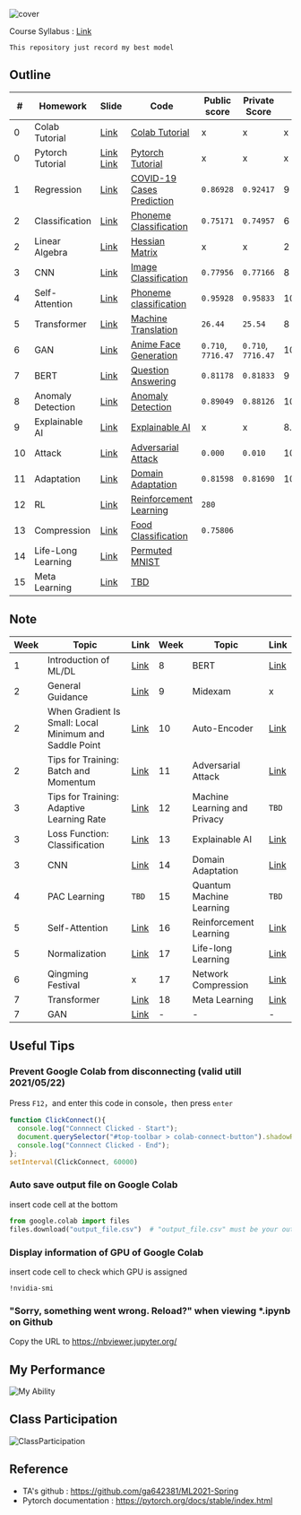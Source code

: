 ![cover](https://github.com/Offliners/OFF/blob/main/cover.png)

Course Syllabus : [Link](https://speech.ee.ntu.edu.tw/~hylee/ml/2021-spring.html)

`This repository just record my best model`

## Outline
|#|Homework|Slide|Code|Public score|Private Score|Score|
|-|-|-|-|-|-|-|
|0|Colab Tutorial|[Link](HW0/Google_Colab_Tutorial.pdf)|[Colab Tutorial](HW0/Colab_Tutorial.ipynb)|x|x|x|
|0|Pytorch Tutorial|[Link](HW0/Pytorch_Tutorial_1.pdf) [Link](HW0/Pytorch_Tutorial_2.pdf)|[Pytorch Tutorial](HW0/Pytorch_Tutorial.ipynb)|x|x|x|
|1|Regression|[Link](HW1/HW01.pdf)|[COVID-19 Cases Prediction](HW1/homework1.ipynb)|`0.86928`|`0.92417`|9|
|2|Classification|[Link](HW2/HW02.pdf)|[Phoneme Classification](HW2/homework2_1.ipynb)|`0.75171`|`0.74957`|6|
|2|Linear Algebra|[Link](HW2/HW02.pdf)|[Hessian Matrix](HW2/homework2_2.ipynb)|x|x|2|
|3|CNN|[Link](HW3/HW03.pdf)|[Image Classification](HW3/homework3.ipynb)|`0.77956`|`0.77166`|8|
|4|Self-Attention|[Link](HW4/HW04.pdf)|[Phoneme classification](HW4/homework4.ipynb)|`0.95928`|`0.95833`|10+0.5([report](HW4/hw4_report.pdf))|
|5|Transformer|[Link](HW5/HW05.pdf)|[Machine Translation](HW5/homework5.ipynb)|`26.44`|`25.54`|8|
|6|GAN|[Link](HW6/HW06.pdf)|[Anime Face Generation](HW6/homework6.ipynb)|`0.710`, `7716.47`|`0.710`, `7716.47`|10+0.5([report](HW6/hw6_report.pdf))|
|7|BERT|[Link](HW7/HW07.pdf)|[Question Answering](HW7/homework7.ipynb)|`0.81178`|`0.81833`|9|
|8|Anomaly Detection|[Link](HW8/HW08.pdf)|[Anomaly Detection](HW8/homework8.ipynb)|`0.89049`|`0.88126`|10+0.5([report](HW8/hw8_report.pdf))|
|9|Explainable AI|[Link](HW9/HW09.pdf)|[Explainable AI](HW9/homework9.ipynb)|x|x|8.4|
|10|Attack|[Link](HW10/HW10.pdf)|[Adversarial Attack](HW10/homework10.ipynb)|`0.000`|`0.010`|10+0.5([report](HW10/hw10_report.pdf))|
|11|Adaptation|[Link](HW11/HW11.pdf)|[Domain Adaptation](HW11/homework11.ipynb)|`0.81598`|`0.81690`|10+0.5([report](HW11/hw11_report.pdf))|
|12|RL|[Link](HW12/HW12.pdf)|[Reinforcement Learning](HW12/homework12.ipynb)|`280`|||
|13|Compression|[Link](HW13/HW13.pdf)|[Food Classification](HW13/homework13.ipynb)|`0.75806`|||
|14|Life-Long Learning|[Link](HW14/HW14.pdf)|[Permuted MNIST](HW14/homework14.ipynb)||||
|15|Meta Learning|[Link](HW15/HW15.pdf)|[TBD](HW15/homework15.ipynb)||||

## Note
|Week|Topic|Link|Week|Topic|Link|
|-|-|-|-|-|-|
|1|Introduction of ML/DL|[Link](https://offliners.github.io/post/ntuml-week1/)|8|BERT|[Link](https://offliners.github.io/post/ntuml-week8/)|
|2|General Guidance|[Link](https://offliners.github.io/post/ntuml-week2-1/)|9|Midexam|x|
|2|When Gradient Is Small: Local Minimum and Saddle Point|[Link](https://offliners.github.io/post/ntuml-week2-2/)|10|Auto-Encoder|[Link](https://offliners.github.io/post/ntuml-week10/)|
|2|Tips for Training: Batch and Momentum|[Link](https://offliners.github.io/post/ntuml-week2-3/)|11|Adversarial Attack|[Link](https://offliners.github.io/post/ntuml-week11/)|
|3|Tips for Training: Adaptive Learning Rate|[Link](https://offliners.github.io/post/ntuml-week3-1/)|12|Machine Learning and Privacy|`TBD`|
|3|Loss Function: Classification|[Link](https://offliners.github.io/post/ntuml-week3-2/)|13|Explainable AI|[Link](https://offliners.github.io/post/ntuml-week13/)|
|3|CNN|[Link](https://offliners.github.io/post/ntuml-week3-3/)|14|Domain Adaptation|[Link](https://offliners.github.io/post/ntuml-week14/)|
|4|PAC Learning|`TBD`|15|Quantum Machine Learning|`TBD`|
|5|Self-Attention|[Link](https://offliners.github.io/post/ntuml-week5-1/)|16|Reinforcement Learning|[Link](https://offliners.github.io/post/ntuml-week16/)|
|5|Normalization|[Link](https://offliners.github.io/post/ntuml-week5-2/)|17|Life-long Learning|[Link](https://offliners.github.io/post/ntuml-week17-1/)|
|6|Qingming Festival|x|17|Network Compression|[Link](https://offliners.github.io/post/ntuml-week17-2/)|
|7|Transformer|[Link](https://offliners.github.io/post/ntuml-week7-1/)|18|Meta Learning|[Link](https://offliners.github.io/post/ntuml-week18/)|
|7|GAN|[Link](https://offliners.github.io/post/ntuml-week7-2/)|-|-|-|

## Useful Tips
### Prevent Google Colab from disconnecting (valid utill 2021/05/22)
Press `F12`，and enter this code in console，then press `enter`
```javascript
function ClickConnect(){
  console.log("Connnect Clicked - Start"); 
  document.querySelector("#top-toolbar > colab-connect-button").shadowRoot.querySelector("#connect").click();
  console.log("Connnect Clicked - End"); 
};
setInterval(ClickConnect, 60000)
```

### Auto save output file on Google Colab
insert code cell at the bottom
```python
from google.colab import files
files.download("output_file.csv")  # "output_file.csv" must be your output file name
```

### Display information of GPU of Google Colab
insert code cell to check which GPU is assigned
```shell
!nvidia-smi
```
### "Sorry, something went wrong. Reload?" when viewing *.ipynb on Github
Copy the URL to https://nbviewer.jupyter.org/

## My Performance
![My Ability](https://github.com/Offliners/OFF/blob/main/myAbility.JPG)

## Class Participation
![ClassParticipation](https://github.com/Offliners/OFF/blob/main/ClassParticipation.JPG)

## Reference
* TA's github : https://github.com/ga642381/ML2021-Spring
* Pytorch documentation : https://pytorch.org/docs/stable/index.html
